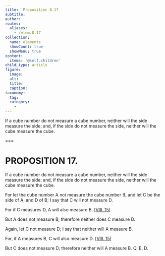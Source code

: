 ```yaml
---
title:  Proposition 8.17
subtitle: 
author:
routes:
  aliases:
    - /elem.8.17
collection:
  name: elements
  showCount: true
  showMenu: true
content:
  items: '@self.children'
child_type: article
figure:
  image:
  alt:
  title:
  caption:
taxonomy:
  tag:
  category:
    - 
---
```


<p>
       <hi rend="ital">If a cube number do not measure a cube number, neither will the side measure the side; and, if the side do not measure the side, neither will the cube measure the cube.</hi>
      </p>

===

<h1>PROPOSITION 17.</h1>
<p>
       <span class="ital">If a cube number do not measure a cube number, neither will the side measure the side; and, if the side do not measure the side, neither will the cube measure the cube.</span>
      </p>

<p>For let the cube number <span class="ital">A</span> not measure the cube number <span class="ital">B</span>, and let <span class="ital">C</span> be the side of <span class="ital">A</span>, and <span class="ital">D</span> of <span class="ital">B</span>; I say that <span class="ital">C</span> will not measure <span class="ital">D</span>. 
      </p>

<p>For if <span class="ital">C</span> measures <span class="ital">D</span>, <span class="ital">A</span> will also measure <span class="ital">B</span>. [<a href="/elem.8.15">VIII. 15</a>] </p>

<p>But <span class="ital">A</span> does not measure <span class="ital">B</span>; therefore neither does <span class="ital">C</span> measure <span class="ital">D</span>. </p>

<p>Again, let <span class="ital">C</span> not measure <span class="ital">D</span>; I say that neither will <span class="ital">A</span> measure <span class="ital">B</span>. <pb n="371"/></p>

<p>For, if <span class="ital">A</span> measures <span class="ital">B</span>, <span class="ital">C</span> will also measure <span class="ital">D</span>. [<a href="/elem.8.15">VIII. 15</a>] </p>

<p>But <span class="ital">C</span> does not measure <span class="ital">D</span>; therefore neither will <span class="ital">A</span> measure <span class="ital">B</span>. Q. E. D.</p>
